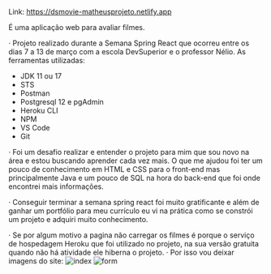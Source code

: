 Link: https://dsmovie-matheusprojeto.netlify.app

É uma aplicação web para avaliar filmes.

· Projeto realizado durante a Semana Spring React que ocorreu entre os dias 7 a 13 de março com a escola DevSuperior e o professor Nélio.
As ferramentas utilizadas:
- JDK 11 ou 17 
- STS
- Postman
- Postgresql 12 e pgAdmin
- Heroku CLI
- NPM
- VS Code
- Git

· Foi um desafio realizar e entender o projeto para mim que sou novo na área e estou buscando aprender cada vez mais. O que me ajudou foi ter um pouco de conhecimento em HTML e CSS para o front-end mas principalmente Java e um pouco de SQL na hora do back-end que foi onde encontrei mais informações.

· Conseguir terminar a semana spring react foi muito gratificante e além de ganhar um portfólio para meu currículo eu vi na prática como se constrói um projeto e adquiri muito conhecimento.

· Se por algum motivo a pagina não carregar os filmes é porque o serviço de hospedagem Heroku que foi utilizado no projeto, na sua versão gratuita quando não há atividade ele hiberna o projeto.
· Por isso vou deixar imagens do site:
![index](https://user-images.githubusercontent.com/85638992/159301648-49ece900-342c-4043-8943-74d9db7a5f8e.png)
![form](https://user-images.githubusercontent.com/85638992/159301702-cfc37c13-cd18-4736-8084-41d1caaea7a3.png)
